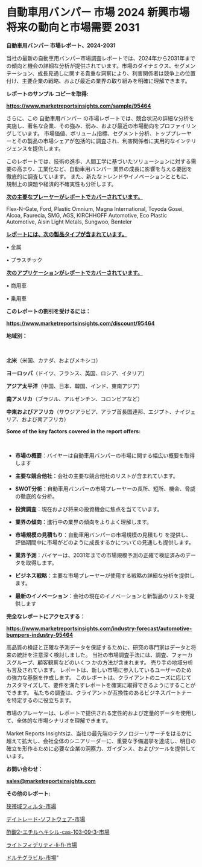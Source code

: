 # 自動車用バンパー 市場 2024 新興市場 将来の動向と市場需要 2031

<strong>自動車用バンパー 市場レポート、2024-2031</strong>

当社の最新の自動車用バンパー市場調査レポートでは、2024年から2031年までの傾向と機会の詳細な分析が提供されています。市場のダイナミクス、セグメンテーション、成長見通しに関する貴重な洞察により、利害関係者は競争上の位置付け、主要企業の戦略、および最近の業界の取り組みを明確に理解できます。



<strong>レポートのサンプル コピーを取得:</strong> <a href=https://www.marketreportsinsights.com/sample/95464>

<strong><u>https://www.marketreportsinsights.com/sample/95464</u></strong></a>

さらに、この 自動車用バンパー の市場レポートでは、競合状況の詳細な分析を実施し、著名な企業、その強み、弱み、および最近の市場動向をプロファイリングしています。 市場価値、ボリューム指標、セグメント分析、トッププレーヤーとその製品の市場シェアが包括的に調査され、利害関係者に実用的なインテリジェンスを提供します。

このレポートでは、技術の進歩、人間工学に基づいたソリューションに対する需要の高まり、工業化など、自動車用バンパー 業界の成長に影響を与える要因を徹底的に調査しています。 また、新たなトレンドやイノベーションとともに、規制上の課題や経済的不確実性も分析します。



<strong><u>次の主要なプレーヤーがレポートでカバーされています。</u></strong>

Flex-N-Gate, Ford, Plastic Omnium, Magna International, Toyoda Gosei, Alcoa, Faurecia, SMG, AGS, KIRCHHOFF Automotive, Eco Plastic Automotive, Aisin Light Metals, Sungwoo, Benteler



<strong><u><b>レポートには、次の製品タイプが含まれています。</b></u></strong>

• 金属

• プラスチック



<strong><u><b>次のアプリケーションがレポートでカバーされています。</b></u></strong>

• 商用車

• 乗用車



<strong><b>このレポートの割引を受けるには：</b></strong>

<a href=https://www.marketreportsinsights.com/discount/95464>

<strong><u>https://www.marketreportsinsights.com/discount/95464</u></strong></a>



<strong>地域別：</strong>

<strong> </strong>



<strong>北米</strong>（米国、カナダ、およびメキシコ）



<strong>ヨーロッパ</strong>（ドイツ、フランス、英国、ロシア、イタリア）



<strong>アジア太平洋</strong>（中国、日本、韓国、インド、東南アジア）



<strong>南アメリカ</strong>（ブラジル、アルゼンチン、コロンビアなど）



<strong>中東およびアフリカ</strong>（サウジアラビア、アラブ首長国連邦、エジプト、ナイジェリア、および南アフリカ）



<strong>Some of the key factors covered in the report offers:</strong>

<strong> </strong>
<ul>
  <li>

<strong>市場の概要</strong>：バイヤーは自動車用バンパーの市場に関する幅広い概要を取得します</li>
  <li>

<strong>主要な競合他社</strong>：会社の主要な競合他社のリストが含まれています。</li>
  <li>

<strong>SWOT分析</strong>：自動車用バンパーの市場プレーヤーの長所、短所、機会、脅威の徹底的な分析。</li>
  <li>

<strong>投資調査</strong>：現在および将来の投資機会に焦点を当てています。</li>
  <li>

<strong>業界の傾向</strong>：進行中の業界の傾向をよりよく理解します。</li>
  <li>

<strong>市場規模の見積もり</strong>：自動車用バンパーの市場規模の見積もり を提供し、評価期間中に市場がどのように成長するかについての見通しも提供します。</li>
  <li>

<strong>業界予測</strong>：バイヤーは、2031年までの市場規模予測の正確で検証済みのデータを取得します。</li>
  <li>

<strong>ビジネス戦略</strong>：主要な市場プレーヤーが使用する戦略の詳細な分析を提供します。</li>
  <li>

<strong>最新のイノベーション</strong>：会社の現在のイノベーションと新製品のリストを提供します</li>
</ul>


<strong>完全なレポートにアクセスする</strong>：

<a href=https://www.marketreportsinsights.com/industry-forecast/automotive-bumpers-industry-95464>

<strong><u>https://www.marketreportsinsights.com/industry-forecast/automotive-bumpers-industry-95464</u></strong></a>

高品質の検証と正確な予測データを保証するために、研究の専門家はデータと将来の統計を注意深く検討しました。 当社の市場調査手法には、調査、フォーカスグループ、顧客観察などのいくつ かの方法が含まれます。 売り手の地域分析も言及されています。 レポートは、新しい市場に参入しているユーザーのための強力な基盤を作成します。 このレポートは、クライアントのニーズに応じてカスタマイズして、要件を満たすレポートを確実に取得できるようにすることができます。 私たちの調査は、クライアントが互換性のあるビジネスパートナーを特定するのに役立ちます。

市場のプレーヤーは、レポートで提供される定性的および定量的データを使用して、全体的な市場シナリオを理解できます。

Market Reports Insightsは、当社の最先端のテクノロジーリサーチをはるかに超えて拡大し、会社全体のシニアリーダーに、重要な予備選挙を達成し、明日の確立を形作るために必要な企業の洞察力、ガイダンス、およびツールを提供しています。



<strong><b>お問い合わせ</b></strong>：

<a href=mailto:sales@marketreportsinsights.com>

<strong><u>sales@marketreportsinsights.com</u></strong></a>



<strong>その他のレポート:</strong>

<a href=https://www.linkedin.com/pulse/狭帯域フィルタ-市場-2023-総合分析と事業成長戦略-2030-pr-news-hub-07jaf/>狭帯域フィルタ-市場</a>

<a href=https://www.linkedin.com/pulse/デイトレード-ソフトウェア-市場-2023-総合分析と事業成長戦略-2030-pstqf/>デイトレード-ソフトウェア-市場</a>

<a href=https://www.linkedin.com/pulse/酢酸2-エチルヘキシル-cas-103-09-3-市場-2023-新興市場-n7f2f/>酢酸2-エチルヘキシル-cas-103-09-3-市場</a>

<a href=https://www.linkedin.com/pulse/ライトフィデリティ-li-fi-市場-2023-最新の-cagr-および成長分析-gg5pf/>ライトフィデリティ-li-fi-市場</a>

<a href=https://www.linkedin.com/pulse/ドルテグラビル-市場-2023-年のダイナミクスとビジネストレンド-2030-gowof/>ドルテグラビル-市場</a>"
